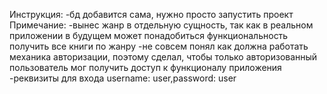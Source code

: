 Инструкция:
-бд добавится сама, нужно просто запустить проект
Примечание:
-вынес жанр в отдельную сущность, так как в реальном приложении в будущем может понадобиться функциональность получить все книги по жанру
-не совсем понял как должна работать механика авторизации, поэтому сделал, чтобы только авторизованный пользователь мог получить доступ к функционалу приложения
-реквизиты для входа username: user,password: user
